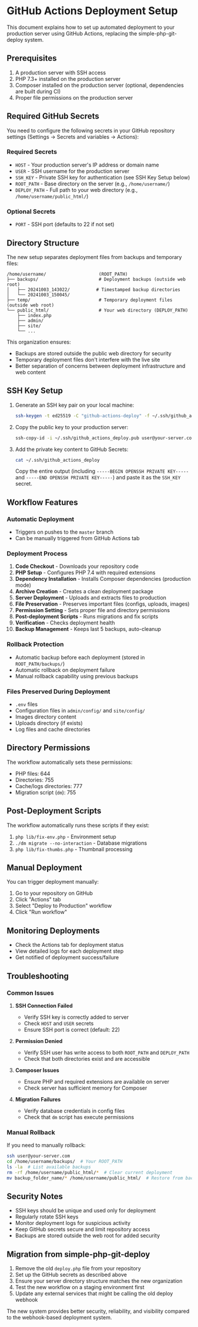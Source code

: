 # GitHub Actions Deployment Setup

This document explains how to set up automated deployment to your production server using GitHub Actions, replacing the simple-php-git-deploy system.

## Prerequisites

1. A production server with SSH access
2. PHP 7.3+ installed on the production server
3. Composer installed on the production server (optional, dependencies are built during CI)
4. Proper file permissions on the production server

## Required GitHub Secrets

You need to configure the following secrets in your GitHub repository settings (Settings → Secrets and variables → Actions):

### Required Secrets

- `HOST` - Your production server's IP address or domain name
- `USER` - SSH username for the production server
- `SSH_KEY` - Private SSH key for authentication (see SSH Key Setup below)
- `ROOT_PATH` - Base directory on the server (e.g., `/home/username/`)
- `DEPLOY_PATH` - Full path to your web directory (e.g., `/home/username/public_html/`)

### Optional Secrets

- `PORT` - SSH port (defaults to 22 if not set)

## Directory Structure

The new setup separates deployment files from backups and temporary files:

```
/home/username/                    (ROOT_PATH)
├── backups/                       # Deployment backups (outside web root)
│   ├── 20241003_143022/          # Timestamped backup directories
│   └── 20241003_150045/
├── temp/                          # Temporary deployment files (outside web root)
└── public_html/                   # Your web directory (DEPLOY_PATH)
    ├── index.php
    ├── admin/
    ├── site/
    └── ...
```

This organization ensures:
- Backups are stored outside the public web directory for security
- Temporary deployment files don't interfere with the live site
- Better separation of concerns between deployment infrastructure and web content

## SSH Key Setup

1. Generate an SSH key pair on your local machine:
   ```bash
   ssh-keygen -t ed25519 -C "github-actions-deploy" -f ~/.ssh/github_actions_deploy
   ```

2. Copy the public key to your production server:
   ```bash
   ssh-copy-id -i ~/.ssh/github_actions_deploy.pub user@your-server.com
   ```

3. Add the private key content to GitHub Secrets:
   ```bash
   cat ~/.ssh/github_actions_deploy
   ```
   Copy the entire output (including `-----BEGIN OPENSSH PRIVATE KEY-----` and `-----END OPENSSH PRIVATE KEY-----`) and paste it as the `SSH_KEY` secret.

## Workflow Features

### Automatic Deployment
- Triggers on pushes to the `master` branch
- Can be manually triggered from GitHub Actions tab

### Deployment Process
1. **Code Checkout** - Downloads your repository code
2. **PHP Setup** - Configures PHP 7.4 with required extensions
3. **Dependency Installation** - Installs Composer dependencies (production mode)
4. **Archive Creation** - Creates a clean deployment package
5. **Server Deployment** - Uploads and extracts files to production
6. **File Preservation** - Preserves important files (configs, uploads, images)
7. **Permission Setting** - Sets proper file and directory permissions
8. **Post-deployment Scripts** - Runs migrations and fix scripts
9. **Verification** - Checks deployment health
10. **Backup Management** - Keeps last 5 backups, auto-cleanup

### Rollback Protection
- Automatic backup before each deployment (stored in `ROOT_PATH/backups/`)
- Automatic rollback on deployment failure
- Manual rollback capability using previous backups

### Files Preserved During Deployment
- `.env` files
- Configuration files in `admin/config/` and `site/config/`
- Images directory content
- Uploads directory (if exists)
- Log files and cache directories

## Directory Permissions

The workflow automatically sets these permissions:
- PHP files: 644
- Directories: 755
- Cache/logs directories: 777
- Migration script (`dm`): 755

## Post-Deployment Scripts

The workflow automatically runs these scripts if they exist:
1. `php lib/fix-env.php` - Environment setup
2. `./dm migrate --no-interaction` - Database migrations
3. `php lib/fix-thumbs.php` - Thumbnail processing

## Manual Deployment

You can trigger deployment manually:
1. Go to your repository on GitHub
2. Click "Actions" tab
3. Select "Deploy to Production" workflow
4. Click "Run workflow"

## Monitoring Deployments

- Check the Actions tab for deployment status
- View detailed logs for each deployment step
- Get notified of deployment success/failure

## Troubleshooting

### Common Issues

1. **SSH Connection Failed**
   - Verify SSH key is correctly added to server
   - Check `HOST` and `USER` secrets
   - Ensure SSH port is correct (default: 22)

2. **Permission Denied**
   - Verify SSH user has write access to both `ROOT_PATH` and `DEPLOY_PATH`
   - Check that both directories exist and are accessible

3. **Composer Issues**
   - Ensure PHP and required extensions are available on server
   - Check server has sufficient memory for Composer

4. **Migration Failures**
   - Verify database credentials in config files
   - Check that `dm` script has execute permissions

### Manual Rollback

If you need to manually rollback:

```bash
ssh user@your-server.com
cd /home/username/backups/  # Your ROOT_PATH
ls -la  # List available backups
rm -rf /home/username/public_html/*  # Clear current deployment
mv backup_folder_name/* /home/username/public_html/  # Restore from backup
```

## Security Notes

- SSH keys should be unique and used only for deployment
- Regularly rotate SSH keys
- Monitor deployment logs for suspicious activity
- Keep GitHub secrets secure and limit repository access
- Backups are stored outside the web root for added security

## Migration from simple-php-git-deploy

1. Remove the old `deploy.php` file from your repository
2. Set up the GitHub secrets as described above
3. Ensure your server directory structure matches the new organization
4. Test the new workflow on a staging environment first
5. Update any external services that might be calling the old deploy webhook

The new system provides better security, reliability, and visibility compared to the webhook-based deployment system.

